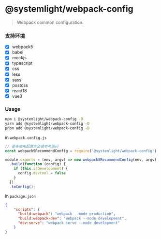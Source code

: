 # @systemlight/webpack-config

> Webpack common configuration.

### 支持环境

- [x] webpack5
- [x] babel
- [x] mockjs
- [x] typescript
- [x] css
- [x] less
- [x] sass
- [x] postcss
- [x] react18
- [x] vue3 

### Usage

```bash
npm i @systemlight/webpack-config -D
yarn add @systemlight/webpack-config -D
pnpm add @systemlight/webpack-config -D
```

in `webpack.config.js`

```js
// 更多使用配置方法请参考源码
const webpack5RecommendConfig = require('@systemlight/webpack-config')

module.exports = (env, argv) => new webpack5RecommendConfig(env, argv)
  .build(function (config) {
    if (this.isDevelopment) {
      config.devtool = false
    }
  })
  .toConfig();
```

in `package.json`

```json
{
    "scripts": {
      "build:webpack": "webpack --mode production",
      "build:webpack-dev": "webpack --mode development",
      "dev:serve": "webpack serve --mode development"
    }
}
```
